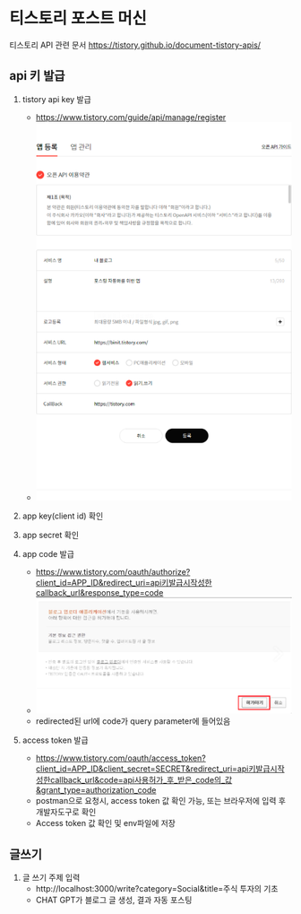 # 티스토리 포스트 머신

티스토리 API 관련 문서
https://tistory.github.io/document-tistory-apis/

## api 키 발급
1. tistory api key 발급
   - https://www.tistory.com/guide/api/manage/register
   - ![img.png](img.png) 

2. app key(client id) 확인
3. app secret 확인
4. app code 발급
   - https://www.tistory.com/oauth/authorize?client_id=APP_ID&redirect_uri=api키발급시작성한callback_url&response_type=code
   - ![img_1.png](img_1.png)
   - redirected된 url에 code가 query parameter에 들어있음
5. access token 발급
   - https://www.tistory.com/oauth/access_token?client_id=APP_ID&client_secret=SECRET&redirect_uri=api키발급시작성한callback_url&code=api사용허가_후_받은_code의_값&grant_type=authorization_code
   - postman으로 요청시, access token 값 확인 가능, 또는 브라우저에 입력 후 개발자도구로 확인
   - Access token 값 확인 및 env파일에 저장


## 글쓰기
1. 글 쓰기 주제 입력
   - http://localhost:3000/write?category=Social&title=주식 투자의 기초
   - CHAT GPT가 블로그 글 생성, 결과 자동 포스팅 
